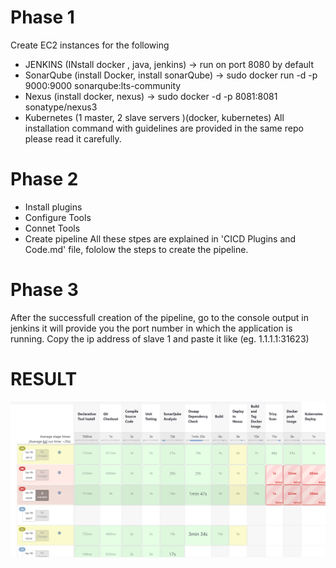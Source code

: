 # Phase 1
Create EC2 instances for the following
- JENKINS (INstall docker , java, jenkins) -> run on port 8080 by default
- SonarQube (install Docker, install sonarQube) -> sudo docker run -d -p 9000:9000 sonarqube:lts-community
- Nexus (install docker, nexus) -> sudo docker -d -p 8081:8081 sonatype/nexus3
- Kubernetes (1 master, 2 slave servers )(docker, kubernetes)
All installation command with guidelines are provided in the same repo please read it carefully.

# Phase 2
- Install plugins
- Configure Tools
- Connet Tools
- Create pipeline
All these stpes are explained in 'CICD Plugins and Code.md' file, fololow the steps to create the pipeline.

# Phase 3
After the successfull creation of the pipeline, go to the console output in jenkins it will provide you the port number in which the application is running.
Copy the ip address of slave 1 and paste it like (eg. 1.1.1.1:31623)


# RESULT
![Alt Text](Images/1.png)

